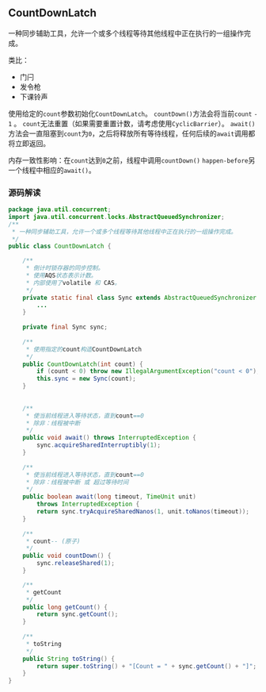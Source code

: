 CountDownLatch
---------------------------
一种同步辅助工具，允许一个或多个线程等待其他线程中正在执行的一组操作完成。

类比：
- 门闩
- 发令枪
- 下课铃声


使用给定的`count`参数初始化`CountDownLatch`。
`countDown()`方法会将当前`count` `- 1` 。
`count`无法重置（如果需要重置计数，请考虑使用`CyclicBarrier`）。
`await()`方法会一直阻塞到`count`为`0`，之后将释放所有等待线程，任何后续的`await`调用都将立即返回。

内存一致性影响：在`count`达到`0`之前，线程中调用`countDown()` `happen-before`另一个线程中相应的`await()`。

### 源码解读
```java
package java.util.concurrent;
import java.util.concurrent.locks.AbstractQueuedSynchronizer;
/**
 * 一种同步辅助工具，允许一个或多个线程等待其他线程中正在执行的一组操作完成。
 */
public class CountDownLatch {

	/**
	 * 倒计时锁存器的同步控制。
     * 使用AQS状态表示计数。
     * 内部使用了volatile 和 CAS。
	 */
    private static final class Sync extends AbstractQueuedSynchronizer {
        ...
    }
    
    private final Sync sync;
    
    /**
	 * 使用指定的count构造CountDownLatch
	 */
    public CountDownLatch(int count) {
        if (count < 0) throw new IllegalArgumentException("count < 0");
        this.sync = new Sync(count);
    }
    
    
    /**
	 * 使当前线程进入等待状态，直到count==0
	 * 除非：线程被中断
	 */
    public void await() throws InterruptedException {
        sync.acquireSharedInterruptibly(1);
    }
    
    /**
	 * 使当前线程进入等待状态，直到count==0
	 * 除非：线程被中断 或 超过等待时间
	 */
    public boolean await(long timeout, TimeUnit unit)
        throws InterruptedException {
        return sync.tryAcquireSharedNanos(1, unit.toNanos(timeout));
    }
    
    /**
	 * count-- (原子)
	 */
    public void countDown() {
        sync.releaseShared(1);
    }

	/**
	 * getCount
	 */
	public long getCount() {
        return sync.getCount();
    }
    
    /**
	 * toString
	 */
    public String toString() {
        return super.toString() + "[Count = " + sync.getCount() + "]";
    }
}

```
